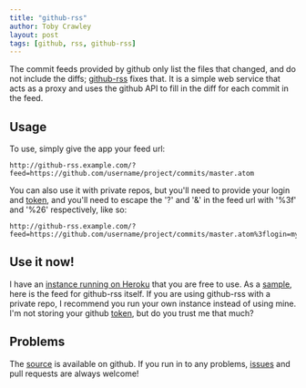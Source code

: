 ```yaml
---
title: "github-rss"
author: Toby Crawley
layout: post
tags: [github, rss, github-rss]
---
```


The commit feeds provided by github only list the files that changed, and do not 
include the diffs; [github-rss] fixes that. It is a simple web service that acts
as a proxy and uses the github API to fill in the diff for each commit in the feed.

## Usage

To use, simply give the app your feed url:

    http://github-rss.example.com/?feed=https://github.com/username/project/commits/master.atom
    
You can also use it with private repos, but you'll need to provide your login and [token],
and you'll need to escape  the '?' and '&' in the feed url with '%3f' and '%26' respectively, 
like so:

    http://github-rss.example.com/?feed=https://github.com/username/project/commits/master.atom%3flogin=my_login%26token=1adefed234

## Use it now!

I have an [instance running on Heroku](http://github-rss.heroku.com/) that you are free to use.
As a [sample], here is the feed for github-rss itself. If you are using github-rss with a private repo, 
I recommend you run your own instance instead of using mine. I'm not storing your github [token], 
but do you trust me that much? 
 
## Problems

The [source][github-rss] is available on github. If you run in to any problems,
[issues] and pull requests are always welcome!

[github-rss]: https://github.com/tobias/github-rss
[token]: http://help.github.com/set-your-user-name-email-and-github-token/
[Issues]: https://github.com/tobias/github-rss/issues
[sample]: http://github-rss.heroku.com/?feed=https://github.com/tobias/github-rss/commits/master.atom
